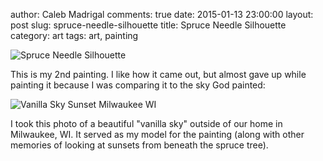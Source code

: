 author: Caleb Madrigal
comments: true
date: 2015-01-13 23:00:00
layout: post
slug: spruce-needle-silhouette
title: Spruce Needle Silhouette
category: art
tags: art, painting

![Spruce Needle Silhouette](/static/images/spruce-needle-silhouette.jpg)

This is my 2nd painting. I like how it came out, but almost gave up while painting it because I was comparing it to the sky God painted:

![Vanilla Sky Sunset Milwaukee WI](/static/images/vanilla-sky-sunset-milwaukee-wi)

I took this photo of a beautiful "vanilla sky" outside of our home in Milwaukee, WI. It served as my model for the painting (along with other memories of looking at sunsets from beneath the spruce tree).


